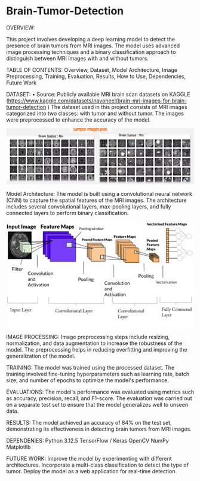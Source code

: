 ﻿# Brain-Tumor-Detection
 
OVERVIEW:

This project involves developing a deep learning model to detect the presence of brain tumors from MRI images. The model uses advanced image processing techniques and a binary classification approach to distinguish between MRI images with and without tumors.

TABLE OF CONTENTS:
Overview,
Dataset,
Model Architecture,
Image Preprocessing,
Training,
Evaluation,
Results,
How to Use,
Dependencies,
Future Work


DATASET:
•	Source: Publicly available MRI brain scan datasets on KAGGLE (https://www.kaggle.com/datasets/navoneel/brain-mri-images-for-brain-tumor-detection )
The dataset used in this project consists of MRI images categorized into two classes: with tumor and without tumor. The images were preprocessed to enhance the accuracy of the model.

![image alt](https://github.com/Susmita-Dev-04/Brain-Tumor-Detection/blob/2e679506beafdf700908fbf0dc2fdab172ce9e9e/MRI_images.png)

Model Architecture:
The model is built using a convolutional neural network (CNN) to capture the spatial features of the MRI images. The architecture includes several convolutional layers, max-pooling layers, and fully connected layers to perform binary classification.

![image alt](https://github.com/Susmita-Dev-04/Brain-Tumor-Detection/blob/fc593ba0d82488afdedab0416c22c68fe03fb5b9/Cnn-Architecture.png)

IMAGE PROCESSING:
Image preprocessing steps include resizing, normalization, and data augmentation to increase the robustness of the model. The preprocessing helps in reducing overfitting and improving the generalization of the model.

TRAINING:
The model was trained using the processed dataset. The training involved fine-tuning hyperparameters such as learning rate, batch size, and number of epochs to optimize the model's performance.

EVALUATIONS:
The model's performance was evaluated using metrics such as accuracy, precision, recall, and F1-score. The evaluation was carried out on a separate test set to ensure that the model generalizes well to unseen data.

RESULTS:
The model achieved an accuracy of 84% on the test set, demonstrating its effectiveness in detecting brain tumors from MRI images.

DEPENDENIES:
Python 3.12.5
TensorFlow / Keras
OpenCV
NumPy
Matplotlib

FUTURE WORK:
Improve the model by experimenting with different architectures.
Incorporate a multi-class classification to detect the type of tumor.
Deploy the model as a web application for real-time detection.




